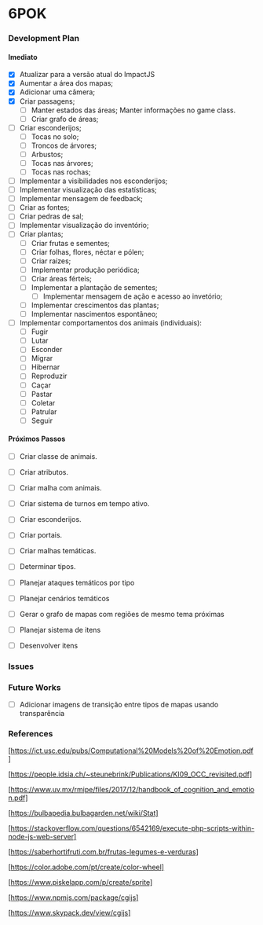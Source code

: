 
# 6POK

### Development Plan

#### Imediato

- [x] Atualizar para a versão atual do ImpactJS
- [x] Aumentar a área dos mapas;
- [x] Adicionar uma câmera;
- [x] Criar passagens;
    - [ ] Manter estados das áreas; Manter informações no game class.
    - [ ] Criar grafo de áreas;
- [ ] Criar esconderijos;
    - [ ] Tocas no solo;
    - [ ] Troncos de árvores;
    - [ ] Arbustos;
    - [ ] Tocas nas árvores;
    - [ ] Tocas nas rochas;
- [ ] Implementar a visibilidades nos esconderijos;
- [ ] Implementar visualização das estatísticas;
- [ ] Implementar mensagem de feedback;
- [ ] Criar as fontes;
- [ ] Criar pedras de sal;
- [ ] Implementar visualização do inventório;
- [ ] Criar plantas;
    - [ ] Criar frutas e sementes;
    - [ ] Criar folhas, flores, néctar e pólen;
    - [ ] Criar raízes;
    - [ ] Implementar produção periódica;
    - [ ] Criar áreas férteis;
    - [ ] Implementar a plantação de sementes;
        - [ ] Implementar mensagem de ação e acesso ao invetório;
    - [ ] Implementar crescimentos das plantas;
    - [ ] Implementar nascimentos espontâneo;
- [ ] Implementar comportamentos dos animais (individuais):
    - [ ] Fugir
    - [ ] Lutar
    - [ ] Esconder
    - [ ] Migrar
    - [ ] Hibernar
    - [ ] Reproduzir
    - [ ] Caçar
    - [ ] Pastar
    - [ ] Coletar
    - [ ] Patrular
    - [ ] Seguir

#### Próximos Passos

- [ ] Criar classe de animais.
- [ ] Criar atributos.
- [ ] Criar malha com animais.
- [ ] Criar sistema de turnos em tempo ativo.
- [ ] Criar esconderijos.
- [ ] Criar portais.
- [ ] Criar malhas temáticas.
- [ ] Determinar tipos.


- [ ] Planejar ataques temáticos por tipo
- [ ] Planejar cenários temáticos
- [ ] Gerar o grafo de mapas com regiões de mesmo tema próximas
- [ ] Planejar sistema de itens
- [ ] Desenvolver itens

### Issues

### Future Works

- [ ] Adicionar imagens de transição entre tipos de mapas usando transparência

### References

[https://ict.usc.edu/pubs/Computational%20Models%20of%20Emotion.pdf]

[https://people.idsia.ch/~steunebrink/Publications/KI09_OCC_revisited.pdf]

[https://www.uv.mx/rmipe/files/2017/12/handbook_of_cognition_and_emotion.pdf]

[https://bulbapedia.bulbagarden.net/wiki/Stat]

[https://stackoverflow.com/questions/6542169/execute-php-scripts-within-node-js-web-server]

[https://saberhortifruti.com.br/frutas-legumes-e-verduras]

[https://color.adobe.com/pt/create/color-wheel]

[https://www.piskelapp.com/p/create/sprite]

[https://www.npmjs.com/package/cgijs]

[https://www.skypack.dev/view/cgijs]